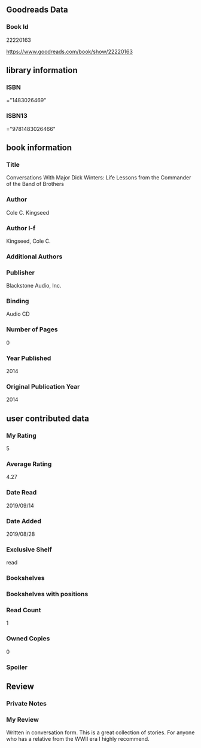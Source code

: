 <!-- This template shows how to bulk convert all columns of data into one markdown file -->
<!-- caveat: KeyError if there's a mismatch. Empty values output nothing -->

## Goodreads Data

### Book Id 

22220163

https://www.goodreads.com/book/show/22220163

## library information

### ISBN 
="1483026469"

### ISBN13 
="9781483026466"

## book information

### Title
Conversations With Major Dick Winters: Life Lessons from the Commander of the Band of Brothers

### Author 
Cole C. Kingseed

### Author l-f 
Kingseed, Cole C.

### Additional Authors


### Publisher 
Blackstone Audio, Inc.

### Binding
Audio CD

### Number of Pages
0

### Year Published
2014

### Original Publication Year 
2014

## user contributed data

### My Rating
5

### Average Rating
4.27

### Date Read
2019/09/14

### Date Added
2019/08/28

### Exclusive Shelf
read

### Bookshelves


### Bookshelves with positions


### Read Count
1

### Owned Copies
0

### Spoiler 


## Review

### Private Notes


### My Review
Written in conversation form. This is a great collection of stories. For anyone who has a relative from the WWII era I highly recommend.